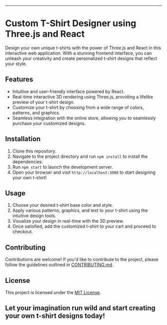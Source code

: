 
---
# Custom T-Shirt Designer using Three.js and React

Design your own unique t-shirts with the power of Three.js and React in this interactive web application. With a stunning frontend interface, you can unleash your creativity and create personalized t-shirt designs that reflect your style.

## Features
- Intuitive and user-friendly interface powered by React.
- Real-time interactive 3D rendering using Three.js, providing a lifelike preview of your t-shirt design.
- Customize your t-shirt by choosing from a wide range of colors, patterns, and graphics.
- Seamless integration with the online store, allowing you to seamlessly purchase your customized designs.

## Installation
1. Clone this repository.
2. Navigate to the project directory and run `npm install` to install the dependencies.
3. Run `npm start` to launch the development server.
4. Open your browser and visit `http://localhost:3000` to start designing your own t-shirt!

## Usage
1. Choose your desired t-shirt base color and style.
2. Apply various patterns, graphics, and text to your t-shirt using the intuitive design tools.
3. Visualize your design in real-time with the 3D preview.
4. Once satisfied, add the customized t-shirt to your cart and proceed to checkout.

## Contributing
Contributions are welcome! If you'd like to contribute to the project, please follow the guidelines outlined in [CONTRIBUTING.md](link-to-contributing-file).

## License
This project is licensed under the [MIT License](link-to-license-file).

Let your imagination run wild and start creating your own t-shirt designs today!
---

